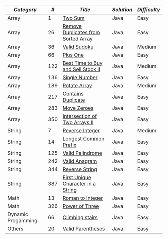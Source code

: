 | *Category* |  *#* | *Title*                             | *Solution*   | *Difficulty*   |
|------------|------|-------------------------------------|--------------|----------------|
| Array  | 1   | <a href="https://github.com/migodi15/LeetCode-Problems/blob/main/two-sum/two-sum.java">Two Sum</a> | Java | Easy |
| Array  | 26  | <a href="https://github.com/migodi15/LeetCode-Problems/blob/main/remove-duplicates-from-sorted-array/remove-duplicates-from-sorted-array.java">Remove Duplicates from Sorted Array</a> | Java | Easy |
| Array  | 36  | <a href="https://github.com/migodi15/LeetCode-Problems/blob/main/valid-sudoku/valid-sudoku.java">Valid Sudoku</a> | Java | Medium |
| Array  | 66  | <a href="https://github.com/migodi15/LeetCode-Problems/blob/main/plus-one/plus-one.java">Plus One</a> | Java | Easy |
| Array  | 122 | <a href="https://github.com/migodi15/LeetCode-Problems/blob/main/best-time-to-buy-and-sell-stock-ii/best-time-to-buy-and-sell-stock-ii.java">Best Time to Buy and Sell Stock II</a> | Java | Medium |
| Array  | 136 | <a href="https://github.com/migodi15/LeetCode-Problems/blob/main/single-number/single-number.java">Single Number</a> | Java | Easy |
| Array  | 189 | <a href="https://github.com/migodi15/LeetCode-Problems/tree/main/rotate-array/rotate-array.java">Rotate Array</a> | Java | Medium |
| Array  | 217 | <a href="https://github.com/migodi15/LeetCode-Problems/blob/main/contains-duplicate/contains-duplicate.java">Contains Duplicate</a>  | Java | Easy |
| Array  | 283 | <a href="https://github.com/migodi15/LeetCode-Problems/blob/main/move-zeroes/move-zeroes.java">Move Zeroes</a> | Java | Easy |
| Array  | 350 | <a href="https://github.com/migodi15/LeetCode-Problems/blob/main/intersection-of-two-arrays-ii/intersection-of-two-arrays-ii.java">Intersection of Two Arrays II</a> | Java  | Easy |
| String | 7   | <a href="https://github.com/migodi15/LeetCode-Problems/blob/main/reverse-integer/reverse-integer.java">Reverse Integer</a> | Java | Medium |
| String | 14  | <a href="https://github.com/migodi15/LeetCode-Problems/tree/main/longest-common-prefix/longest-common-prefix.java">Longest Common Prefix</a> | Java | Easy |
| String | 125 | <a href="https://github.com/migodi15/LeetCode-Problems/blob/main/valid-palindrome/valid-palindrome.java">Valid Palindrome</a> | Java | Easy |
| String | 242 | <a href="https://github.com/migodi15/LeetCode-Problems/blob/main/valid-anagram/valid-anagram.java">Valid Anagram</a> | Java | Easy |
| String | 344 | <a href="https://github.com/migodi15/LeetCode-Problems/blob/main/reverse-string/reverse-string.java">Reverse String</a> | Java | Easy |
| String | 387 | <a href="https://github.com/migodi15/LeetCode-Problems/blob/main/first-unique-character-in-a-string/first-unique-character-in-a-string.java">First Unique Character in a String</a> | Java | Easy |
| Math   | 13  | <a href="https://github.com/migodi15/LeetCode-Problems/blob/main/roman-to-integer/roman-to-integer.java">Roman to Integer</a> | Java | Easy |
| Math   | 326 | <a href="https://github.com/migodi15/LeetCode-Problems/blob/main/power-of-three/power-of-three.java">Power of Three</a> | Java | Easy |
| Dynamic Progamming | 66  | <a href="https://github.com/migodi15/LeetCode-Problems/tree/main/climbing-stairs">Climbing stairs</a> | Java | Easy |
| Others | 20  | <a href="https://github.com/migodi15/LeetCode-Problems/tree/main/valid-parentheses">Valid Parentheses</a> | Java | Easy |
